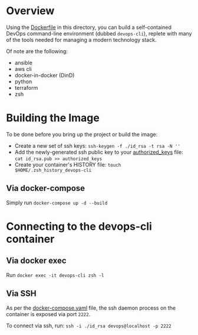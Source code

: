 # Overview

Using the [Dockerfile](Dockerfile) in this directory, you 
can build a self-contained DevOps command-line environment (dubbed `devops-cli`),
replete with many of the tools needed for managing
a modern technology stack.

Of note are the following:
- ansible
- aws cli
- docker-in-docker (DinD)
- python 
- terraform
- zsh

# Building the Image

To be done before you bring up the project or build the image:

- Create a new set of ssh keys: `ssh-keygen -f ./id_rsa -t rsa -N ''`
- Add the newly-generated ssh public key to your [authorized_keys](authorized_keys) file:<br />
  `cat id_rsa.pub >> authorized_keys`
- Create your container's HISTORY file: `touch $HOME/.zsh_history_devops-cli`

## Via docker-compose

Simply run `docker-compose up -d --build`

# Connecting to the devops-cli container

## Via docker exec

Run `docker exec -it devops-cli zsh -l`

## Via SSH

As per the [docker-compose.yaml](docker-compose.yaml) file,
the ssh daemon process on the container is exposed via port `2222`.

To connect via ssh, run: `ssh -i ./id_rsa devops@localhost -p 2222`
